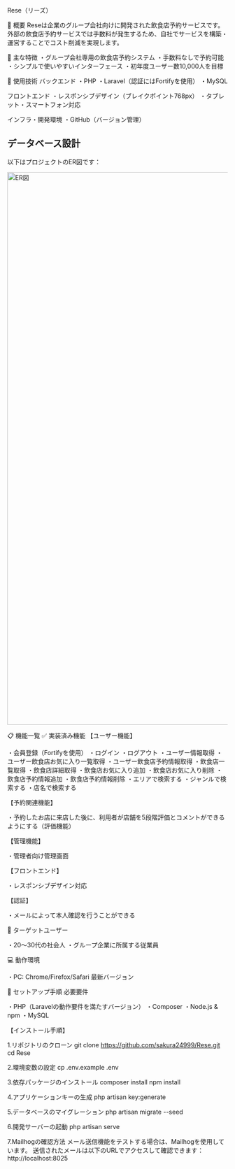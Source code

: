 Rese（リーズ）

📝 概要
Reseは企業のグループ会社向けに開発された飲食店予約サービスです。外部の飲食店予約サービスでは手数料が発生するため、自社でサービスを構築・運営することでコスト削減を実現します。

🌟 主な特徴
・グループ会社専用の飲食店予約システム
・手数料なしで予約可能
・シンプルで使いやすいインターフェース
・初年度ユーザー数10,000人を目標

🔧 使用技術
バックエンド
・PHP
・Laravel（認証にはFortifyを使用）
・MySQL

フロントエンド
・レスポンシブデザイン（ブレイクポイント768px）
・タブレット・スマートフォン対応

インフラ・開発環境
・GitHub（バージョン管理）

## データベース設計

以下はプロジェクトのER図です：

<img width="1265" alt="ER図" src="/Users/sakura/Desktop/Rese/rese-app/images/dbdiagram-rese.png" />

📋 機能一覧
✅ 実装済み機能
【ユーザー機能】

・会員登録（Fortifyを使用）
・ログイン
・ログアウト
・ユーザー情報取得
・ユーザー飲食店お気に入り一覧取得
・ユーザー飲食店予約情報取得
・飲食店一覧取得
・飲食店詳細取得
・飲食店お気に入り追加
・飲食店お気に入り削除
・飲食店予約情報追加
・飲食店予約情報削除
・エリアで検索する
・ジャンルで検索する
・店名で検索する

【予約関連機能】

・予約したお店に来店した後に、利用者が店舗を5段階評価とコメントができるようにする（評価機能）

【管理機能】

・管理者向け管理画面

【フロントエンド】

・レスポンシブデザイン対応

【認証】

・メールによって本人確認を行うことができる


🎯 ターゲットユーザー

・20〜30代の社会人
・グループ企業に所属する従業員

💻 動作環境

・PC: Chrome/Firefox/Safari 最新バージョン

🚀 セットアップ手順
必要要件

・PHP（Laravelの動作要件を満たすバージョン）
・Composer
・Node.js & npm
・MySQL

【インストール手順】

1.リポジトリのクローン
git clone https://github.com/sakura24999/Rese.git
cd Rese

2.環境変数の設定
cp .env.example .env

3.依存パッケージのインストール
composer install
npm install

4.アプリケーションキーの生成
php artisan key:generate

5.データベースのマイグレーション
php artisan migrate --seed

6.開発サーバーの起動
php artisan serve

7.Mailhogの確認方法
メール送信機能をテストする場合は、Mailhogを使用しています。
送信されたメールは以下のURLでアクセスして確認できます：
http://localhost:8025



